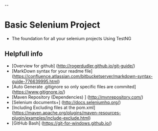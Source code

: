 --
# Basic Selenium Project
* The foundation for all your selenium projects Using TestNG

## Helpfull info
* [Overview for github] (http://rogerdudler.github.io/git-guide/)
* [MarkDown syntax for your readme file] (https://confluence.atlassian.com/bitbucketserver/markdown-syntax-guide-776639995.html)
* [Auto Generate .gitignore so only specific files are commited] (https://www.gitignore.io/)
* [Maven Repository (Dependencies) ] (http://mvnrepository.com/)
* [Selenium documents+] (http://docs.seleniumhq.org/)
* [Including Excluding files at the pom.xml] (https://maven.apache.org/plugins/maven-resources-plugin/examples/include-exclude.html)
* [GitHub Bash] (https://git-for-windows.github.io/)
